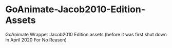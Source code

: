 # GoAnimate-Jacob2010-Edition-Assets
GoAnimate Wrapper Jacob2010 Edition assets (before it was first shut down in April 2020 For No Reason)
